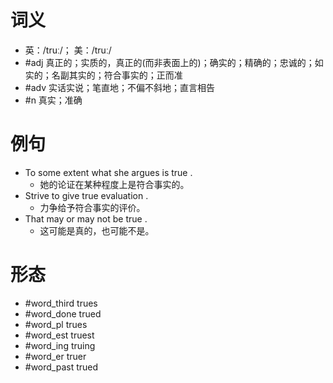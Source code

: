 # 词义
- 英：/truː/； 美：/truː/
- #adj 真正的；实质的，真正的(而非表面上的)；确实的；精确的；忠诚的；如实的；名副其实的；符合事实的；正而准
- #adv 实话实说；笔直地；不偏不斜地；直言相告
- #n 真实；准确
# 例句
- To some extent what she argues is true .
	- 她的论证在某种程度上是符合事实的。
- Strive to give true evaluation .
	- 力争给予符合事实的评价。
- That may or may not be true .
	- 这可能是真的，也可能不是。
# 形态
- #word_third trues
- #word_done trued
- #word_pl trues
- #word_est truest
- #word_ing truing
- #word_er truer
- #word_past trued
